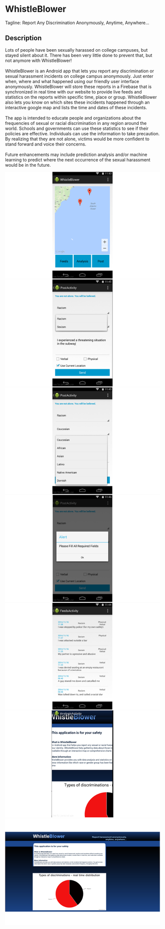 <h1>WhistleBlower</h1>
<p>Tagline: Report Any Discrimination Anonymously, Anytime, Anywhere...</p>
<h2>Description</h2>
<p>
Lots of people have been sexually harassed on college campuses, but stayed silent about it. There has been very little done to prevent that, but not anymore with WhistleBlower!
<br><br>
WhistleBlower is an Android app that lets you report any discrimination or sexual harassment incidents on college campus anonymously. Just enter when, where and what happened using our friendly user interface anonymously. WhistleBlower will store these reports in a Firebase that is synchronized in real time with our website to provide live feeds and statistics on the reports within specific time, place or group. WhistleBlower also lets you know on which sites these incidents happened through an interactive google map and lists the time and dates of these incidents.
<br><br>
The app is intended to educate people and organizations about the frequencies of sexual or racial discrimination in any region around the world. Schools and governments can use these statistics to see if their policies are effective. Individuals can use the information to take precaution. By realizing that they are not alone, victims would be more confident to stand forward and voice their concerns. 
<br><br>
Future enhancements may include prediction analysis and/or machine learning to predict where the next occurrence of the sexual harassment would be in the future. 
</p>

<img src="MainActivity.png" alt="Main Activity">
<img src="PostActivity1.png" alt="Post Activity 1">
<img src="PostActivity2.png" alt="Post Activity 2">
<img src="PostActivity3.png" alt="Post Activity 3">
<img src="FeedsActivity.png" alt="Feeds Activity">
<img src="Analysis.png" alt="Analysis">
<img src="website.png" alt="Website">